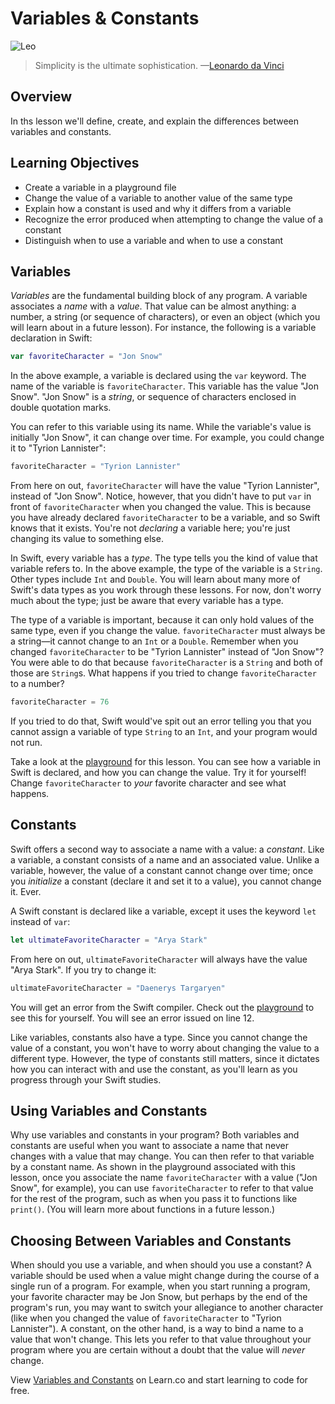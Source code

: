 # Variables & Constants

![Leo](http://i.imgur.com/GAoVBVG.jpg?1)

> Simplicity is the ultimate sophistication. —[Leonardo da Vinci](https://en.wikipedia.org/wiki/Leonardo_da_Vinci)

## Overview

In ths lesson we'll define, create, and explain the differences between variables and constants. 

## Learning Objectives

* Create a variable in a playground file
* Change the value of a variable to another value of the same type
* Explain how a constant is used and why it differs from a variable
* Recognize the error produced when attempting to change the value of a constant
* Distinguish when to use a variable and when to use a constant

## Variables

_Variables_ are the fundamental building block of any program. A variable associates a _name_ with a _value_. That value can be almost anything: a number, a string (or sequence of characters), or even an object (which you will learn about in a future lesson). For instance, the following is a variable declaration in Swift:

```swift
var favoriteCharacter = "Jon Snow"
```

In the above example, a variable is declared using the `var` keyword. The name of the variable is `favoriteCharacter`. This variable has the value "Jon Snow". "Jon Snow" is a _string_, or sequence of characters enclosed in double quotation marks.

You can refer to this variable using its name. While the variable's value is initially "Jon Snow", it can change over time. For example, you could change it to "Tyrion Lannister":

```swift
favoriteCharacter = "Tyrion Lannister"
```

From here on out, `favoriteCharacter` will have the value "Tyrion Lannister", instead of "Jon Snow". Notice, however, that you didn't have to put `var` in front of `favoriteCharacter` when you changed the value. This is because you have already declared `favoriteCharacter` to be a variable, and so Swift knows that it exists. You're not _declaring_ a variable here; you're just changing its value to something else.

In Swift, every variable has a _type_. The type tells you the kind of value that variable refers to. In the above example, the type of the variable is a `String`. Other types include `Int` and `Double`. You will learn about many more of Swift's data types as you work through these lessons. For now, don't worry much about the type; just be aware that every variable has a type.

The type of a variable is important, because it can only hold values of the same type, even if you change the value. `favoriteCharacter` must always be a string—it cannot change to an `Int` or a `Double`. Remember when you changed `favoriteCharacter` to be "Tyrion Lannister" instead of "Jon Snow"? You were able to do that because `favoriteCharacter` is a `String` and both of those are `String`s. What happens if you tried to change `favoriteCharacter` to a number?

```swift
favoriteCharacter = 76
```

If you tried to do that, Swift would've spit out an error telling you that you cannot assign a variable of type `String` to an `Int`, and your program would not run.

Take a look at the [playground](Variables.playground) for this lesson. You can see how a variable in Swift is declared, and how you can change the value. Try it for yourself! Change `favoriteCharacter` to _your_ favorite character and see what happens.

## Constants

Swift offers a second way to associate a name with a value: a _constant_. Like a variable, a constant consists of a name and an associated value. Unlike a variable, however, the value of a constant cannot change over time; once you _initialize_ a constant (declare it and set it to a value), you cannot change it. Ever.

A Swift constant is declared like a variable, except it uses the keyword `let` instead of `var`:

```swift
let ultimateFavoriteCharacter = "Arya Stark"
```

From here on out, `ultimateFavoriteCharacter` will always have the value "Arya Stark". If you try to change it:

```swift
ultimateFavoriteCharacter = "Daenerys Targaryen"
```

You will get an error from the Swift compiler. Check out the [playground](Variables.playground) to see this for yourself. You will see an error issued on line 12.

Like variables, constants also have a type. Since you cannot change the value of a constant, you won't have to worry about changing the value to a different type. However, the type of constants still matters, since it dictates how you can interact with and use the constant, as you'll learn as you progress through your Swift studies.

## Using Variables and Constants

Why use variables and constants in your program? Both variables and constants are useful when you want to associate a name that never changes with a value that may change. You can then refer to that variable by a constant name. As shown in the playground associated with this lesson, once you associate the name `favoriteCharacter` with a value ("Jon Snow", for example), you can use `favoriteCharacter` to refer to that value for the rest of the program, such as when you pass it to functions like `print()`. (You will learn more about functions in a future lesson.)

## Choosing Between Variables and Constants

When should you use a variable, and when should you use a constant? A variable should be used when a value might change during the course of a single run of a program. For example, when you start running a program, your favorite character may be Jon Snow, but perhaps by the end of the program's run, you may want to switch your allegiance to another character (like when you changed the value of `favoriteCharacter` to "Tyrion Lannister"). A constant, on the other hand, is a way to bind a name to a value that won't change. This lets you refer to that value throughout your program where you are certain without a doubt that the value will _never_ change.

<p class='util--hide'>View <a href='https://learn.co/lessons/swift-variables-readme'>Variables and Constants</a> on Learn.co and start learning to code for free.</p>
